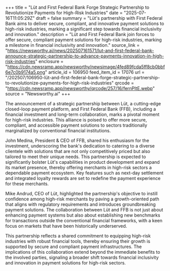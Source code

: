 +++
title = "Lüt and First Federal Bank Forge Strategic Partnership to Revolutionize Payments for High-Risk Industries"
date = "2025-07-16T11:05:29Z"
draft = false
summary = "Lüt's partnership with First Federal Bank aims to deliver secure, compliant, and innovative payment solutions to high-risk industries, marking a significant step towards financial inclusivity and innovation."
description = "Lüt and First Federal Bank join forces to offer secure, compliant payment solutions for high-risk industries, marking a milestone in financial inclusivity and innovation."
source_link = "https://newsworthy.ai/news/202507161571/lut-and-first-federal-bank-announce-strategic-partnership-to-advance-payments-innovation-in-high-risk-industries"
enclosure = "https://cdn.newsramp.app/newsworthy/newsimage/4fed89fcda5ff8cb0bbf6e7c0b9174a5.png"
article_id = 106950
feed_item_id = 17076
url = "/202507/106950-lüt-and-first-federal-bank-forge-strategic-partnership-to-revolutionize-payments-for-high-risk-industries"
qrcode = "https://cdn.newsramp.app/newsworthy/qrcode/257/16/fernPltE.webp"
source = "Newsworthy.ai"
+++

<p>The announcement of a strategic partnership between Lüt, a cutting-edge closed-loop payment platform, and First Federal Bank (FFB), including a financial investment and long-term collaboration, marks a pivotal moment for high-risk industries. This alliance is poised to offer more secure, compliant, and accessible payment solutions to sectors traditionally marginalized by conventional financial institutions.</p><p>John Medina, President & CEO of FFB, shared his enthusiasm for the investment, underscoring the bank's dedication to catering to a diverse clientele with solutions that are not only competitively priced but also tailored to meet their unique needs. This partnership is expected to significantly bolster Lüt's capabilities in product development and expand its market presence, thereby offering merchants in high-risk sectors a dependable payment ecosystem. Key features such as next-day settlement and integrated loyalty rewards are set to redefine the payment experience for these merchants.</p><p>Mike Andrud, CEO of Lüt, highlighted the partnership's objective to instill confidence among high-risk merchants by paving a growth-oriented path that aligns with regulatory requirements and introduces groundbreaking payment solutions. The collaboration between Lüt and FFB is not just about enhancing payment systems but also about establishing new benchmarks for transactions outside the conventional financial frameworks, with a keen focus on markets that have been historically underserved.</p><p>This partnership reflects a shared commitment to equipping high-risk industries with robust financial tools, thereby ensuring their growth is supported by secure and compliant payment infrastructures. The implications of this collaboration extend beyond the immediate benefits to the involved parties, signaling a broader shift towards financial inclusivity and innovation in payment solutions for high-risk sectors.</p>